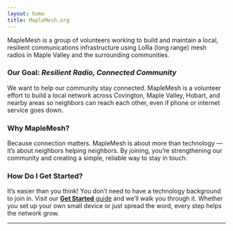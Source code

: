 ```yaml
---
layout: home
title: MapleMesh.org
---
```


MapleMesh is a group of volunteers working to build and maintain a local, resilient communications infrastructure using LoRa (long range) mesh radios in Maple Valley and the surrounding communities.

### Our Goal: _Resilient Radio, Connected Community_

We want to help our community stay connected. MapleMesh is a volunteer effort to build a local network across Covington, Maple Valley, Hobart, and nearby areas so neighbors can reach each other, even if phone or internet service goes down.


### Why MapleMesh?

Because connection matters. MapleMesh is about more than technology — it’s about neighbors helping neighbors. By joining, you’re strengthening our community and creating a simple, reliable way to stay in touch.

### How Do I Get Started?

It’s easier than you think! You don’t need to have a technology background to join in. Visit our [**Get Started** guide](GetStarted.md) and we’ll walk you through it. Whether you set up your own small device or just spread the word, every step helps the network grow.

<!-- ### Our Team

[Placeholder for Our Team content] -->


---
